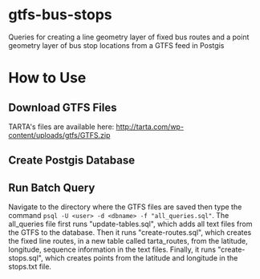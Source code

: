 # gtfs-bus-stops
Queries for creating a line geometry layer of fixed bus routes and a point geometry layer of bus stop locations from a GTFS feed in Postgis
# How to Use

## Download GTFS Files
TARTA's files are available here: http://tarta.com/wp-content/uploads/gtfs/GTFS.zip

## Create Postgis Database

## Run Batch Query
Navigate to the directory where the GTFS files are saved then type the command
`psql -U <user> -d <dbname> -f "all_queries.sql"`. The all_queries file first runs "update-tables.sql", which adds all text files from the GTFS to the database. Then it runs "create-routes.sql", which creates the fixed line routes, in a new table called tarta_routes, from the latitude, longitude, sequence information in the text files. Finally,
it runs "create-stops.sql", which creates points from the latitude and longitude in the stops.txt file.  
